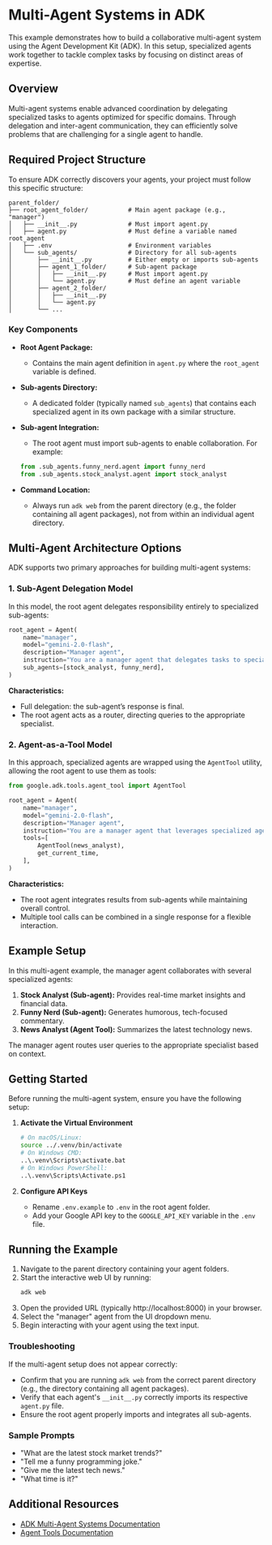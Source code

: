 # Multi-Agent Systems in ADK

This example demonstrates how to build a collaborative multi-agent system using the Agent Development Kit (ADK). In this setup, specialized agents work together to tackle complex tasks by focusing on distinct areas of expertise.

## Overview

Multi-agent systems enable advanced coordination by delegating specialized tasks to agents optimized for specific domains. Through delegation and inter-agent communication, they can efficiently solve problems that are challenging for a single agent to handle.

## Required Project Structure

To ensure ADK correctly discovers your agents, your project must follow this specific structure:

```
parent_folder/
├── root_agent_folder/           # Main agent package (e.g., "manager")
│   ├── __init__.py              # Must import agent.py
│   ├── agent.py                 # Must define a variable named root_agent
│   ├── .env                     # Environment variables
│   └── sub_agents/              # Directory for all sub-agents
│       ├── __init__.py          # Either empty or imports sub-agents
│       ├── agent_1_folder/      # Sub-agent package
│       │   ├── __init__.py      # Must import agent.py
│       │   └── agent.py         # Must define an agent variable
│       ├── agent_2_folder/
│       │   ├── __init__.py
│       │   └── agent.py
│       └── ...
```

### Key Components

- **Root Agent Package:**
  - Contains the main agent definition in `agent.py` where the `root_agent` variable is defined.

- **Sub-agents Directory:**
  - A dedicated folder (typically named `sub_agents`) that contains each specialized agent in its own package with a similar structure.

- **Sub-agent Integration:**
  - The root agent must import sub-agents to enable collaboration. For example:
  ```python
  from .sub_agents.funny_nerd.agent import funny_nerd
  from .sub_agents.stock_analyst.agent import stock_analyst
  ```

- **Command Location:**
  - Always run `adk web` from the parent directory (e.g., the folder containing all agent packages), not from within an individual agent directory.

## Multi-Agent Architecture Options

ADK supports two primary approaches for building multi-agent systems:

### 1. Sub-Agent Delegation Model

In this model, the root agent delegates responsibility entirely to specialized sub-agents:

```python
root_agent = Agent(
    name="manager",
    model="gemini-2.0-flash",
    description="Manager agent",
    instruction="You are a manager agent that delegates tasks to specialized agents...",
    sub_agents=[stock_analyst, funny_nerd],
)
```

**Characteristics:**
- Full delegation: the sub-agent’s response is final.
- The root agent acts as a router, directing queries to the appropriate specialist.

### 2. Agent-as-a-Tool Model

In this approach, specialized agents are wrapped using the `AgentTool` utility, allowing the root agent to use them as tools:

```python
from google.adk.tools.agent_tool import AgentTool

root_agent = Agent(
    name="manager",
    model="gemini-2.0-flash",
    description="Manager agent",
    instruction="You are a manager agent that leverages specialized agents as tools...",
    tools=[
        AgentTool(news_analyst),
        get_current_time,
    ],
)
```

**Characteristics:**
- The root agent integrates results from sub-agents while maintaining overall control.
- Multiple tool calls can be combined in a single response for a flexible interaction.

## Example Setup

In this multi-agent example, the manager agent collaborates with several specialized agents:

1. **Stock Analyst (Sub-agent):** Provides real-time market insights and financial data.
2. **Funny Nerd (Sub-agent):** Generates humorous, tech-focused commentary.
3. **News Analyst (Agent Tool):** Summarizes the latest technology news.

The manager agent routes user queries to the appropriate specialist based on context.

## Getting Started

Before running the multi-agent system, ensure you have the following setup:

1. **Activate the Virtual Environment**
   ```bash
   # On macOS/Linux:
   source ../.venv/bin/activate
   # On Windows CMD:
   ..\.venv\Scripts\activate.bat
   # On Windows PowerShell:
   ..\.venv\Scripts\Activate.ps1
   ```

2. **Configure API Keys**
   - Rename `.env.example` to `.env` in the root agent folder.
   - Add your Google API key to the `GOOGLE_API_KEY` variable in the `.env` file.

## Running the Example

1. Navigate to the parent directory containing your agent folders.
2. Start the interactive web UI by running:
   ```bash
   adk web
   ```
3. Open the provided URL (typically http://localhost:8000) in your browser.
4. Select the "manager" agent from the UI dropdown menu.
5. Begin interacting with your agent using the text input.

### Troubleshooting

If the multi-agent setup does not appear correctly:
- Confirm that you are running `adk web` from the correct parent directory (e.g., the directory containing all agent packages).
- Verify that each agent's `__init__.py` correctly imports its respective `agent.py` file.
- Ensure the root agent properly imports and integrates all sub-agents.

### Sample Prompts

- "What are the latest stock market trends?"
- "Tell me a funny programming joke."
- "Give me the latest tech news."
- "What time is it?"

## Additional Resources

- [ADK Multi-Agent Systems Documentation](https://google.github.io/adk-docs/agents/multi-agent-systems/)
- [Agent Tools Documentation](https://google.github.io/adk-docs/tools/function-tools/#3-agent-as-a-tool)

